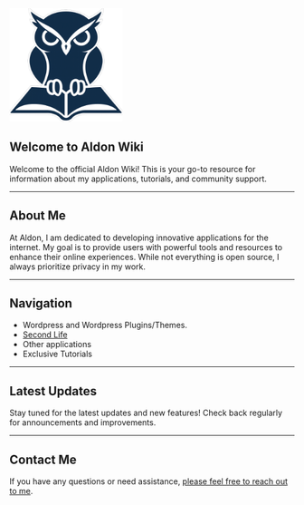 <img src="assets/aldonlogo.png" alt="Aldon Logo" width="200" />

## Welcome to Aldon Wiki

Welcome to the official Aldon Wiki! This is your go-to resource for information about my applications, tutorials, and community support.

---

## About Me

At Aldon, I am dedicated to developing innovative applications for the internet. My goal is to provide users with powerful tools and resources to enhance their online experiences. While not everything is open source, I always prioritize privacy in my work. 

---

## Navigation

- Wordpress and Wordpress Plugins/Themes.
- [Second Life](#second-life)
- Other applications
- Exclusive Tutorials

---

## Latest Updates

Stay tuned for the latest updates and new features! Check back regularly for announcements and improvements.

---

## Contact Me

If you have any questions or need assistance, [please feel free to reach out to me](mailto:johntmnlatwork@proton.me). 